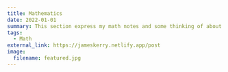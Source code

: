 ```yaml
---
title: Mathematics
date: 2022-01-01
summary: T﻿his section express my math notes and some thinking of about math problems.
tags:
  - Math
external_link: https://jameskerry.netlify.app/post
image:
  filename: featured.jpg
---
```

